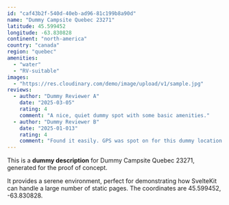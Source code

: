 ```yaml
---
id: "caf43b2f-540d-40eb-ad96-81c199b8a90d"
name: "Dummy Campsite Quebec 23271"
latitude: 45.599452
longitude: -63.830828
continent: "north-america"
country: "canada"
region: "quebec"
amenities:
  - "water"
  - "RV-suitable"
images:
  - "https://res.cloudinary.com/demo/image/upload/v1/sample.jpg"
reviews:
  - author: "Dummy Reviewer A"
    date: "2025-03-05"
    rating: 4
    comment: "A nice, quiet dummy spot with some basic amenities."
  - author: "Dummy Reviewer B"
    date: "2025-01-013"
    rating: 4
    comment: "Found it easily. GPS was spot on for this dummy location."
---
```


This is a **dummy description** for Dummy Campsite Quebec 23271, generated for the proof of concept.

It provides a serene environment, perfect for demonstrating how SvelteKit can handle a large number of static pages. The coordinates are 45.599452, -63.830828.
